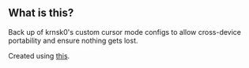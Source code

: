 ## What is this?
Back up of krnsk0's custom cursor mode configs to allow cross-device portability and ensure nothing gets lost.

Created using [this](https://github.com/krnsk0/modeload).